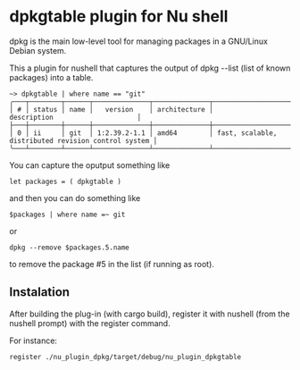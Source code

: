# dpkgtable plugin for Nu shell

dpkg is the main low-level tool for managing packages in a GNU/Linux Debian system.

This a plugin for nushell that captures the output of dpkg --list (list of known packages) into a table.

    ~> dpkgtable | where name == "git"
    ╭───┬────────┬──────┬──────────────┬──────────────┬─────────────────────────────────────────────────────╮
    │ # │ status │ name │   version    │ architecture │                     description                     │
    ├───┼────────┼──────┼──────────────┼──────────────┼─────────────────────────────────────────────────────┤
    │ 0 │ ii     │ git  │ 1:2.39.2-1.1 │ amd64        │ fast, scalable, distributed revision control system │
    ╰───┴────────┴──────┴──────────────┴──────────────┴─────────────────────────────────────────────────────╯

You can capture the oputput something like

    let packages = ( dpkgtable )

and then you can do something like

    $packages | where name =~ git

or

    dpkg --remove $packages.5.name

to remove the package #5 in the list (if running as root).

## Instalation

After building the plug-in (with cargo build), register it with nushell (from the nushell prompt) with
the register command. 

For instance:

    register ./nu_plugin_dpkg/target/debug/nu_plugin_dpkgtable


    


